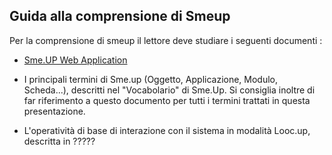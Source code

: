 ## Guida alla comprensione di Smeup
Per la comprensione di smeup  il lettore deve studiare i seguenti documenti : 
- [Sme.UP Web Application](Sorgenti/MB/DOC_VIS/AA)



- I principali termini di Sme.up (Oggetto, Applicazione, Modulo, Scheda...), descritti nel "Vocabolario" di Sme.Up. Si consiglia inoltre di far riferimento a questo documento per tutti i termini trattati in questa presentazione.
- L'operatività di base di interazione con il sistema in modalità Looc.up, descritta in ?????

